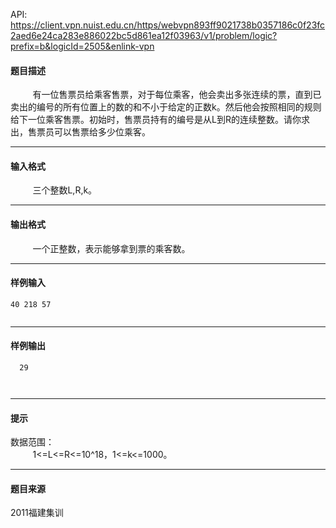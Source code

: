 API: https://client.vpn.nuist.edu.cn/https/webvpn893ff9021738b0357186c0f23fc2aed6e24ca283e886022bc5d861ea12f03963/v1/problem/logic?prefix=b&logicId=2505&enlink-vpn

#### 题目描述

         有一位售票员给乘客售票，对于每位乘客，他会卖出多张连续的票，直到已卖出的编号的所有位置上的数的和不小于给定的正数k。然后他会按照相同的规则给下一位乘客售票。初始时，售票员持有的编号是从L到R的连续整数。请你求出，售票员可以售票给多少位乘客。

---

#### 输入格式

         三个整数L,R,k。

---

#### 输出格式

         一个正整数，表示能够拿到票的乘客数。

---

#### 样例输入
```
40 218 57
 

```

---

#### 样例输出
```
  29
 
 
```

---

#### 提示

数据范围：  
         1<=L<=R<=10^18，1<=k<=1000。  

---

#### 题目来源

2011福建集训